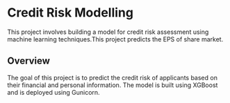 # Credit Risk Modelling

This project involves building a model for credit risk assessment using machine learning techniques.This project predicts the EPS of share market.

## Overview

The goal of this project is to predict the credit risk of applicants based on their financial and personal information. The model is built using XGBoost and is deployed using Gunicorn.


